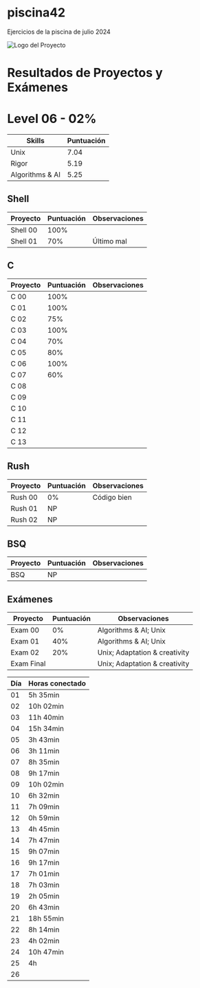 # piscina42
Ejercicios de la piscina de julio 2024

![Logo del Proyecto](https://www.42madrid.com/wp-content/uploads/2020/05/42-Madrid-Quiz-1366x621.jpg)

# Resultados de Proyectos y Exámenes

# Level  06 -  02%

| Skills         | Puntuación |
|----------------|------------|
| Unix           | 7.04       |
| Rigor          | 5.19       |
|Algorithms & AI | 5.25       |

## Shell

| Proyecto   | Puntuación | Observaciones            |
|------------|------------|--------------------------|
| Shell 00   | 100%       |                          |
| Shell 01   | 70%        |       Último mal         |

## C

| Proyecto   | Puntuación | Observaciones                   |
|------------|------------|---------------------------------|
| C 00       | 100%       |                                 |
| C 01       | 100%       |                                 |
| C 02       | 75%        |                                 |
| C 03       | 100%       |                                 |
| C 04       | 70%        |                                 |
| C 05       | 80%        |                                 |
| C 06       | 100%       |                                 |
| C 07       | 60%        |                                 |
| C 08       |            |                                 |
| C 09       |            |                                 |
| C 10       |            |                                 |
| C 11       |            |                                 |
| C 12       |            |                                 |
| C 13       |            |                                 |

## Rush

| Proyecto   | Puntuación | Observaciones            |
|------------|------------|--------------------------|
| Rush 00    | 0%         | Código bien              |
| Rush 01    | NP         |                          |
| Rush 02    | NP         |                          |

## BSQ

| Proyecto   | Puntuación | Observaciones            |
|------------|------------|--------------------------|
| BSQ        | NP         |                          |

## Exámenes

| Proyecto     | Puntuación | Observaciones                |
|--------------|------------|------------------------------|
| Exam 00      | 0%         |  Algorithms & AI; Unix       |
| Exam 01      | 40%        |  Algorithms & AI; Unix       |
| Exam 02      | 20%        |Unix; Adaptation & creativity |
| Exam Final   |            |Unix; Adaptation & creativity |

| Día | Horas conectado |
|-----|-----------------|
| 01  | 5h 35min        |
| 02  | 10h 02min       |
| 03  | 11h 40min       |
| 04  | 15h 34min       |
| 05  | 3h 43min        |
| 06  | 3h 11min        |
| 07  | 8h 35min        |
| 08  | 9h 17min        |
| 09  | 10h 02min       |
| 10  | 6h 32min        |
| 11  | 7h 09min        |
| 12  | 0h 59min        |
| 13  | 4h 45min        |
| 14  | 7h 47min        |
| 15  | 9h 07min        |
| 16  | 9h 17min        |
| 17  | 7h 01min        |
| 18  | 7h 03min        |
| 19  | 2h 05min        |
| 20  | 6h 43min        |
| 21  | 18h 55min       |
| 22  | 8h 14min        |
| 23  | 4h 02min        |
| 24  | 10h 47min       |
| 25  | 4h              |
| 26  |                 |

